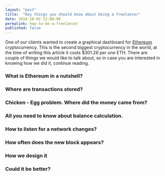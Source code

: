 ```yaml
---
layout: "post"
title:  "Key things you should know about being a freelancer"
date: 2018-10-02 12:00:00
permalink: how-to-be-a-freelancer
published: false
---
```


One of our clients wanted to create a graphical dashboard for [Ethereum](https://en.wikipedia.org/wiki/Ethereum) cryptocurrency. This is the second biggest cryptocurrency in the world, at the time of writing this article it costs $301.26 per one ETH. There are couple of things we would like to talk about, so in case you are interested in knowing how we did it, continue reading.

### <a href="#" name=""><i class="fa fa-link anchor" aria-hidden="true"></i></a> What is Ethereum in a nutshell?

### <a href="#" name=""><i class="fa fa-link anchor" aria-hidden="true"></i></a> Where are transactions stored?

### <a href="#" name=""><i class="fa fa-link anchor" aria-hidden="true"></i></a> Chicken - Egg problem. Where did the money came from?

### <a href="#" name=""><i class="fa fa-link anchor" aria-hidden="true"></i></a> All you need to know about balance calculation.

### <a href="#" name=""><i class="fa fa-link anchor" aria-hidden="true"></i></a> How to listen for a network changes?

### <a href="#" name=""><i class="fa fa-link anchor" aria-hidden="true"></i></a> How often does the new block appears?

### <a href="#" name=""><i class="fa fa-link anchor" aria-hidden="true"></i></a> How we design it

### <a href="#" name=""><i class="fa fa-link anchor" aria-hidden="true"></i></a> Could it be better?


